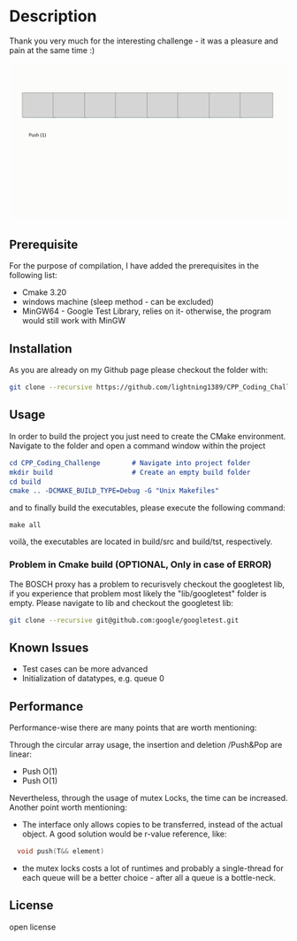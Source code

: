 
# Description 
Thank you very much for the interesting challenge - it was a pleasure and pain at the same time :)

![](queue.gif)


## Prerequisite
For the purpose of compilation, I have added the prerequisites in the following list: 

- Cmake 3.20
- windows machine (sleep method - can be excluded) 
- MinGW64 - Google Test Library, relies on it- otherwise, the program would still work with MinGW

## Installation

As you are already on my Github page please checkout the folder with: 

```bash
git clone --recursive https://github.com/lightning1389/CPP_Coding_Challenge.git
```

## Usage
In order to build the project you just need to create the CMake environment. Navigate to the folder and open a command window within the project

```Cmake
cd CPP_Coding_Challenge        # Navigate into project folder                      
mkdir build                    # Create an empty build folder
cd build
cmake .. -DCMAKE_BUILD_TYPE=Debug -G "Unix Makefiles"
```

and to finally build the executables, please execute the following command: 

```GNU
make all
```
voilà, the executables are located in build/src and build/tst, respectively.

### Problem in Cmake build (OPTIONAL, Only in case of ERROR)

The BOSCH proxy has a problem to recurisvely checkout the googletest lib, if you experience that problem most likely the "lib/googletest" folder is empty. 
Please navigate to lib and checkout the googletest lib: 

```bash
git clone --recursive git@github.com:google/googletest.git
```


## Known Issues
- Test cases can be more advanced
- Initialization of datatypes, e.g. queue<int> 0 


## Performance

Performance-wise there are many points that are worth mentioning: 

Through the circular array usage, the insertion and deletion /Push&Pop are linear: 
- Push O(1)
- Push O(1)

Nevertheless, through the usage of mutex Locks, the time can be increased.
Another point worth mentioning: 

- The interface only allows copies to be transferred, instead of the actual object. A good solution would be r-value reference, like: 

```CPP
  void push(T&& element)
```
- the mutex locks costs a lot of runtimes and probably a single-thread for each queue will be a better choice - after all a queue is a bottle-neck. 


## License
open license
